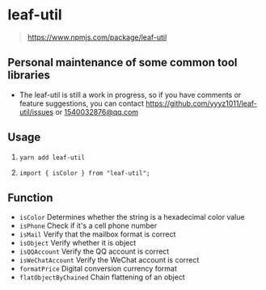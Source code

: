 # leaf-util

> https://www.npmjs.com/package/leaf-util

## Personal maintenance of some common tool libraries

- The leaf-util is still a work in progress, so if you have comments or feature suggestions, you can contact https://github.com/yyyz1011/leaf-util/issues or 1540032876@qq.com

## Usage

1. `yarn add leaf-util`

2. `import { isColor } from "leaf-util";`

## Function

- `isColor` Determines whether the string is a hexadecimal color value
- `isPhone` Check if it's a cell phone number
- `isMail` Verify that the mailbox format is correct
- `isObject` Verify whether it is object
- `isQQAccount` Verify the QQ account is correct
- `isWeChatAccount` Verify the WeChat account is correct
- `formatPrice` Digital conversion currency format
- `flatObjectByChained` Chain flattening of an object
